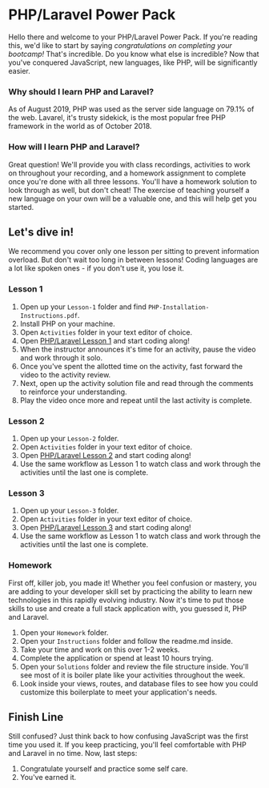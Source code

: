 # PHP/Laravel Power Pack

Hello there and welcome to your PHP/Laravel Power Pack. If you're reading this, we'd like to start by saying _congratulations on completing your bootcamp!_ That's incredible. Do you know what else is incredible? Now that you've conquered JavaScript, new languages, like PHP, will be significantly easier.

### Why should I learn PHP and Laravel?

As of August 2019, PHP was used as the server side language on 79.1% of the web. Lavarel, it's trusty sidekick, is the most popular free PHP framework in the world as of October 2018.

### How will I learn PHP and Laravel?

Great question! We'll provide you with class recordings, activities to work on throughout your recording, and a homework assignment to complete once you're done with all three lessons. You'll have a homework solution to look through as well, but don't cheat! The exercise of teaching yourself a new language on your own will be a valuable one, and this will help get you started.

## Let's dive in!

We recommend you cover only one lesson per sitting to prevent information overload. But don't wait too long in between lessons! Coding languages are a lot like spoken ones - if you don't use it, you lose it.

### Lesson 1

1. Open up your `Lesson-1` folder and find `PHP-Installation-Instructions.pdf`.
2. Install PHP on your machine.
3. Open `Activities` folder in your text editor of choice.
4. Open [PHP/Laravel Lesson 1](https://codingbootcamp.hosted.panopto.com/Panopto/Pages/Viewer.aspx?id=35b8c703-c532-40d7-b692-aa0f00080a47) and start coding along!
5. When the instructor announces it's time for an activity, pause the video and work through it solo.
6. Once you've spent the allotted time on the activity, fast forward the video to the activity review.
7. Next, open up the activity solution file and read through the comments to reinforce your understanding.
8. Play the video once more and repeat until the last activity is complete.

### Lesson 2

1. Open up your `Lesson-2` folder.
3. Open `Activities` folder in your text editor of choice.
4. Open [PHP/Laravel Lesson 2](https://codingbootcamp.hosted.panopto.com/Panopto/Pages/Viewer.aspx?id=8e64d05e-f2b0-480a-9c3e-aa11015224ff) and start coding along!
5. Use the same workflow as Lesson 1 to watch class and work through the activities until the last one is complete.

### Lesson 3

1. Open up your `Lesson-3` folder.
3. Open `Activities` folder in your text editor of choice.
4. Open [PHP/Laravel Lesson 3](https://codingbootcamp.hosted.panopto.com/Panopto/Pages/Viewer.aspx?id=866c9b80-8131-47ea-94e0-aa12010870ca) and start coding along!
5. Use the same workflow as Lesson 1 to watch class and work through the activities until the last one is complete.

### Homework

First off, killer job, you made it! Whether you feel confusion or mastery, you are adding to your developer skill set by practicing the ability to learn new technologies in this rapidly evolving industry. Now it's time to put those skills to use and create a full stack application with, you guessed it, PHP and Laravel.

1. Open your `Homework` folder.
2. Open your `Instructions` folder and follow the readme.md inside.
3. Take your time and work on this over 1-2 weeks.
4. Complete the application or spend at least 10 hours trying.
5. Open your `Solutions` folder and review the file structure inside. You'll see most of it is boiler plate like your activities throughout the week.
6. Look inside your views, routes, and database files to see how you could customize this boilerplate to meet your application's needs.


## Finish Line

Still confused? Just think back to how confusing JavaScript was the first time you used it. If you keep practicing, you'll feel comfortable with PHP and Laravel in no time. Now, last steps:

 1. Congratulate yourself and practice some self care.
 2. You've earned it.




